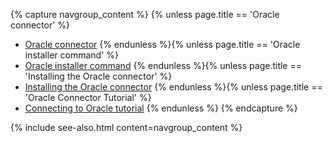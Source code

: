 {% capture navgroup_content %}
  {% unless page.title == 'Oracle connector' %}
  * [Oracle connector](Oracle-connector.html)
  {% endunless %}{% unless page.title == 'Oracle installer command' %}
  * [Oracle installer command](Oracle-installer-command.html)
  {% endunless %}{% unless page.title == 'Installing the Oracle connector' %}
  * [Installing the Oracle connector](Installing-the-Oracle-connector.html)
  {% endunless %}{% unless page.title == 'Oracle Connector Tutorial' %}
  * [Connecting to Oracle tutorial](Connecting-to-Oracle.html)
  {% endunless %}
{% endcapture %}

{% include see-also.html content=navgroup_content %}
